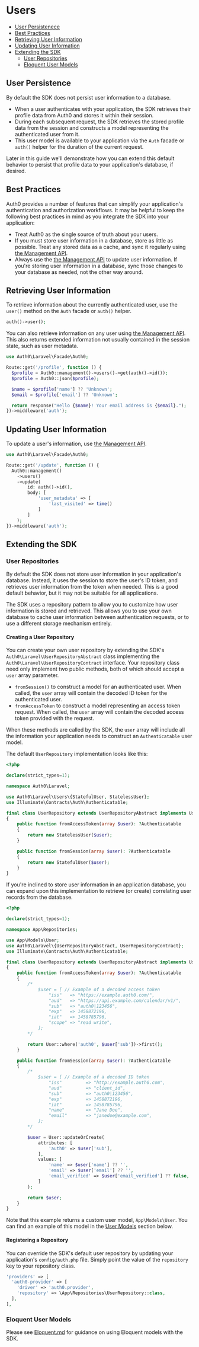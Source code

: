 # Users

- [User Persistenece](#user-persistenece)
- [Best Practices](#best-practices)
- [Retrieving User Information](#retrieving-user-information)
- [Updating User Information](#updating-user-information)
- [Extending the SDK](#extending-the-sdk)
  - [User Repositories](#user-repositories)
  - [Eloquent User Models](#eloquent-user-models)

## User Persistence

By default the SDK does not persist user information to a database.

- When a user authenticates with your application, the SDK retrieves their profile data from Auth0 and stores it within their session.
- During each subsequent request, the SDK retrieves the stored profile data from the session and constructs a model representing the authenticated user from it.
- This user model is available to your application via the `Auth` facade or `auth()` helper for the duration of the current request.

Later in this guide we'll demonstrate how you can extend this default behavior to persist that profile data to your application's database, if desired.

## Best Practices

Auth0 provides a number of features that can simplify your application's authentication and authorization workflows. It may be helpful to keep the following best practices in mind as you integrate the SDK into your application:

- Treat Auth0 as the single source of truth about your users.
- If you must store user information in a database, store as little as possible. Treat any stored data as a cache, and sync it regularly using [the Management API](./Management.md).
- Always use the [the Management API](./Management.md) to update user information. If you're storing user information in a database, sync those changes to your database as needed, not the other way around.

## Retrieving User Information

To retrieve information about the currently authenticated user, use the `user()` method on the `Auth` facade or `auth()` helper.

```php
auth()->user();
```

You can also retrieve information on any user using [the Management API](./Management.md). This also returns extended information not usually contained in the session state, such as user metadata.

```php
use Auth0\Laravel\Facade\Auth0;

Route::get('/profile', function () {
  $profile = Auth0::management()->users()->get(auth()->id());
  $profile = Auth0::json($profile);

  $name = $profile['name'] ?? 'Unknown';
  $email = $profile['email'] ?? 'Unknown';

  return response("Hello {$name}! Your email address is {$email}.");
})->middleware('auth');
```

## Updating User Information

To update a user's information, use [the Management API](./Management.md).

```php
use Auth0\Laravel\Facade\Auth0;

Route::get('/update', function () {
  Auth0::management()
    ->users()
    ->update(
        id: auth()->id(),
        body: [
            'user_metadata' => [
                'last_visited' => time()
            ]
        ]
    );
})->middleware('auth');
```

## Extending the SDK

### User Repositories

By default the SDK does not store user information in your application's database. Instead, it uses the session to store the user's ID token, and retrieves user information from the token when needed. This is a good default behavior, but it may not be suitable for all applications.

The SDK uses a repository pattern to allow you to customize how user information is stored and retrieved. This allows you to use your own database to cache user information between authentication requests, or to use a different storage mechanism entirely.

#### Creating a User Repository

You can create your own user repository by extending the SDK's `Auth0\Laravel\UserRepositoryAbstract` class implementing the `Auth0\Laravel\UserRepositoryContract` interface. Your repository class need only implement two public methods, both of which should accept a `user` array parameter.

- `fromSession()` to construct a model for an authenticated user. When called, the `user` array will contain the decoded ID token for the authenticated user.
- `fromAccessToken` to construct a model representing an access token request. When called, the `user` array will contain the decoded access token provided with the request.

When these methods are called by the SDK, the `user` array will include all the information your application needs to construct an `Authenticatable` user model.

The default `UserRepository` implementation looks like this:

```php
<?php

declare(strict_types=1);

namespace Auth0\Laravel;

use Auth0\Laravel\Users\{StatefulUser, StatelessUser};
use Illuminate\Contracts\Auth\Authenticatable;

final class UserRepository extends UserRepositoryAbstract implements UserRepositoryContract
{
    public function fromAccessToken(array $user): ?Authenticatable
    {
        return new StatelessUser($user);
    }

    public function fromSession(array $user): ?Authenticatable
    {
        return new StatefulUser($user);
    }
}
```

If you're inclined to store user information in an application database, you can expand upon this implementation to retrieve (or create) correlating user records from the database.

```php
<?php

declare(strict_types=1);

namespace App\Repositories;

use App\Models\User;
use Auth0\Laravel\{UserRepositoryAbstract, UserRepositoryContract};
use Illuminate\Contracts\Auth\Authenticatable;

final class UserRepository extends UserRepositoryAbstract implements UserRepositoryContract
{
    public function fromAccessToken(array $user): ?Authenticatable
    {
        /*
            $user = [ // Example of a decoded access token
                "iss"   => "https://example.auth0.com/",
                "aud"   => "https://api.example.com/calendar/v1/",
                "sub"   => "auth0|123456",
                "exp"   => 1458872196,
                "iat"   => 1458785796,
                "scope" => "read write",
            ];
        */

        return User::where('auth0', $user['sub'])->first();
    }

    public function fromSession(array $user): ?Authenticatable
    {
        /*
            $user = [ // Example of a decoded ID token
                "iss"         => "http://example.auth0.com",
                "aud"         => "client_id",
                "sub"         => "auth0|123456",
                "exp"         => 1458872196,
                "iat"         => 1458785796,
                "name"        => "Jane Doe",
                "email"       => "janedoe@example.com",
            ];
        */

        $user = User::updateOrCreate(
            attributes: [
                'auth0' => $user['sub'],
            ],
            values: [
                'name' => $user['name'] ?? '',
                'email' => $user['email'] ?? '',
                'email_verified' => $user['email_verified'] ?? false,
            ]
        );

        return $user;
    }
}
```

Note that this example returns a custom user model, `App\Models\User`. You can find an example of this model in the [User Models](#user-models) section below.

#### Registering a Repository

You can override the SDK's default user repository by updating your application's `config/auth.php` file. Simply point the value of the `repository` key to your repository class.

```php
'providers' => [
  'auth0-provider' => [
    'driver' => 'auth0.provider',
    'repository' => \App\Repositories\UserRepository::class,
  ],
],
```

### Eloquent User Models

Please see [Eloquent.md](./Eloquent.md) for guidance on using Eloquent models with the SDK.

